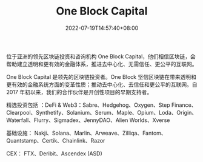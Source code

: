 ﻿---
weight: 
title: "One Block Capital"
description: "位于亚洲的领先区块链投资和咨询机构 One Block Capital，他们相信区块链，会帮助建立透明和更有效的金融体系，推进去中心化、无需信任、更公平的互联网"
date: 2022-07-19T14:57:40+08:00
lastmod: 2022-07-19T14:57:40+08:00
draft: false
authors: ["Simon"]
featuredImage: "one-block-capital.jpg"
link: "https://www.oneblockcapital.com/"
tags: ["投资机构","One Block Capital"]
categories: ["navigation"]
navigation: ["投资机构"]
lightgallery: true
toc: true
pinned: false
recommend: false
recommend1: false
---
位于亚洲的领先区块链投资和咨询机构 One Block Capital，他们相信区块链，会帮助建立透明和更有效的金融体系，推进去中心化、无需信任、更公平的互联网。

One Block Capital 是领先的区块链投资者。One Block 坚信区块链在带来透明和更有效的金融系统方面的变革性质；推动去中心化、去信任和更公平的互联网。自 2017 年初以来，我们的合作伙伴是开创性项目的早期支持者。

精选投资包括 ：DeFi & Web3：Sabre、Hedgehog、Oxygen、Step Finance、Clearpool、Synthetify、Solanium、Serum、Maple、Opium、Loda、Origin、Waterfall、Flurry、Sigmadex、JennyDAO、Alien Worlds、Xverse

基础设施：  Nakji、Solana、Marlin、Arweave、Zilliqa、Fantom、Quantstamp、Certik、Chainlink、Razor

CEX：  FTX、Deribit、Ascendex (ASD)